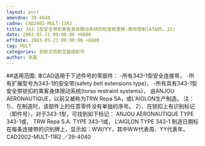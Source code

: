 ```yaml
---
layout: post
amendno: 39-4040
cadno: CAD2002-MULT-11R2
title: 343-1型安全带和乘客身体限动系统的检查和更换-寿命限制(ATA05，25)
date: 2003-05-21 00:00:00 +0800
effdate: 2003-05-21 00:00:00 +0800
tag: MULT
categories: 民航总局航空器适航司
author: 张磊
---
```


##适用范围:
本CAD适用于下述件号的零部件： -所有343-1型安全连接带，     -所有扩展型号为343-1的安全带(safety belt extensions type)， -所有具有343-1型安全带锁扣的乘客身体限动系统(torso
restraint systems），
由ANJOU AERONAUTIQUE，以前又被称为TRW Repa SA，或L'AIGLON生产制造。
注：1）、在制造时，该部件上的任意零件没有单独的序号。
2）、在锁扣上有识别标记（即件号），对于343-1型，可找到如下标记： ANJOU AERONAUTIQUE TYPE 343-1或， TRW Repa S.A. TYPE 343-1或， L'AIGLON TYPE 343-1
制造日期标在每条连接带的识别牌上，显示如：WW/YY，其中WW代表周、YY代表年。
CAD2002-MULT-11R2   ／39-4040

